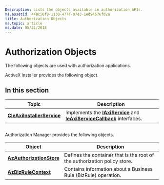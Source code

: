```yaml
---
Description: Lists the objects available in authorization APIs.
ms.assetid: 448c50f9-1138-4774-97e3-1ed94576fd2a
title: Authorization Objects
ms.topic: article
ms.date: 05/31/2018
---
```


# Authorization Objects

The following objects are used with authorization applications.

ActiveX Installer provides the following object.

## In this section



| Topic                                                               | Description                                                                                                                        |
|---------------------------------------------------------------------|------------------------------------------------------------------------------------------------------------------------------------|
| [**CIeAxiInstallerService**](cieaxiinstallerservice.md)<br/> | Implements the [**IAxiService**](ieaxiservice.md) and [**IeAxiServiceCallback**](ieaxiservicecallback.md) interfaces.<br/> |



 

## 

Authorization Manager provides the following objects.



| Object                                               | Description                                                                          |
|------------------------------------------------------|--------------------------------------------------------------------------------------|
| [**AzAuthorizationStore**](/windows/desktop/api/Azroles/nn-azroles-iazauthorizationstore) | Defines the container that is the root of the authorization policy store.<br/> |
| [**AzBizRuleContext**](/windows/desktop/api/Azroles/nn-azroles-iazbizrulecontext)         | Contains information about a Business Rule (BizRule) operation.<br/>           |



 

## 

 

 




